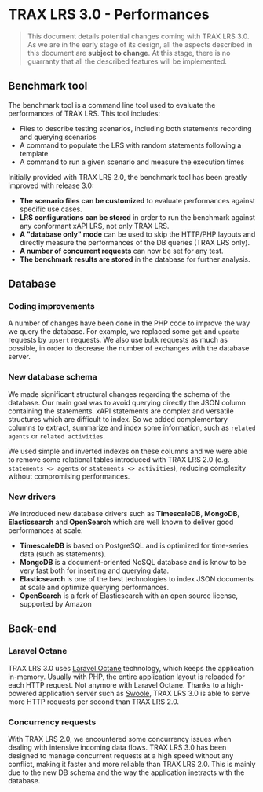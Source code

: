 # TRAX LRS 3.0 - Performances

> This document details potential changes coming with TRAX LRS 3.0. As we are in the early stage of its design, all the aspects described in this document are **subject to change**. At this stage, there is no guarranty that all the described features will be implemented.


## Benchmark tool

The benchmark tool is a command line tool used to evaluate the performances of TRAX LRS.
This tool includes:

- Files to describe testing scenarios, including both statements recording and querying scenarios
- A command to populate the LRS with random statements following a template
- A command to run a given scenario and measure the execution times

Initially provided with TRAX LRS 2.0, the benchmark tool has been greatly improved with release 3.0:

- **The scenario files can be customized** to evaluate performances against specific use cases.
- **LRS configurations can be stored** in order to run the benchmark against any conformant xAPI LRS, not only TRAX LRS.
- **A "database only" mode** can be used to skip the HTTP/PHP layouts and directly measure the performances of the DB queries (TRAX LRS only).
- **A number of concurrent requests** can now be set for any test.
- **The benchmark results are stored** in the database for further analysis.


## Database

### Coding improvements

A number of changes have been done in the PHP code to improve the way we query the database.
For example, we replaced some `get` and `update` requests by `upsert` requests.
We also use `bulk` requests as much as possible, in order to decrease the number of exchanges with the database server.

### New database schema

We made significant structural changes regarding the schema of the database.
Our main goal was to avoid querying directly the JSON column containing the statements.
xAPI statements are complex and versatile structures which are difficult to index.
So we added complementary columns to extract, summarize and index some information,
such as `related agents` or `related activities`.

We used simple and inverted indexes on these columns and we were able to remove some
relational tables introduced with TRAX LRS 2.0 (e.g. `statements <> agents` or `statements <> activities`),
reducing complexity without compromising performances.

### New drivers

We introduced new database drivers such as **TimescaleDB**, **MongoDB**, **Elasticsearch** and **OpenSearch**
which are well known to deliver good performances at scale:

- **TimescaleDB** is based on PostgreSQL and is optimized for time-series data (such as statements).
- **MongoDB** is a document-oriented NoSQL database and is know to be very fast both for inserting and querying data.
- **Elasticsearch** is one of the best technologies to index JSON documents at scale and optimize querying performances. 
- **OpenSearch** is a fork of Elasticsearch with an open source license, supported by Amazon 


## Back-end

### Laravel Octane

TRAX LRS 3.0 uses [Laravel Octane](https://laravel.com/docs/9.x/octane) technology, which keeps the application in-memory.
Usually with PHP, the entire application layout is reloaded for each HTTP request. Not anymore with Laravel Octane.
Thanks to a high-powered application server such as [Swoole](https://github.com/swoole/swoole-src),
TRAX LRS 3.0 is able to serve more HTTP requests per second than TRAX LRS 2.0.

### Concurrency requests

With TRAX LRS 2.0, we encountered some concurrency issues when dealing with intensive incoming data flows.
TRAX LRS 3.0 has been designed to manage concurrent requests at a high speed without any conflict,
making it faster and more reliable than TRAX LRS 2.0.
This is mainly due to the new DB schema and the way the application inetracts with the database.
